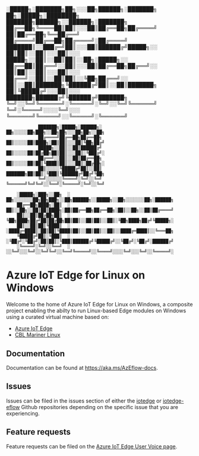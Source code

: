 #




░█████╗░███████╗██╗░░░██╗██████╗░███████╗    ██╗░█████╗░████████╗    ███████╗██████╗░░██████╗░███████╗
██╔══██╗╚════██║██║░░░██║██╔══██╗██╔════╝    ██║██╔══██╗╚══██╔══╝    ██╔════╝██╔══██╗██╔════╝░██╔════╝
███████║░░███╔═╝██║░░░██║██████╔╝█████╗░░    ██║██║░░██║░░░██║░░░    █████╗░░██║░░██║██║░░██╗░█████╗░░
██╔══██║██╔══╝░░██║░░░██║██╔══██╗██╔══╝░░    ██║██║░░██║░░░██║░░░    ██╔══╝░░██║░░██║██║░░╚██╗██╔══╝░░
██║░░██║███████╗╚██████╔╝██║░░██║███████╗    ██║╚█████╔╝░░░██║░░░    ███████╗██████╔╝╚██████╔╝███████╗
╚═╝░░╚═╝╚══════╝░╚═════╝░╚═╝░░╚═╝╚══════╝    ╚═╝░╚════╝░░░░╚═╝░░░    ╚══════╝╚═════╝░░╚═════╝░╚══════╝

                ███████╗░█████╗░██████╗░    ██╗░░░░░██╗███╗░░██╗██╗░░░██╗██╗░░██╗
                ██╔════╝██╔══██╗██╔══██╗    ██║░░░░░██║████╗░██║██║░░░██║╚██╗██╔╝
                █████╗░░██║░░██║██████╔╝    ██║░░░░░██║██╔██╗██║██║░░░██║░╚███╔╝░
                ██╔══╝░░██║░░██║██╔══██╗    ██║░░░░░██║██║╚████║██║░░░██║░██╔██╗░
                ██║░░░░░╚█████╔╝██║░░██║    ███████╗██║██║░╚███║╚██████╔╝██╔╝╚██╗
                ╚═╝░░░░░░╚════╝░╚═╝░░╚═╝    ╚══════╝╚═╝╚═╝░░╚══╝░╚═════╝░╚═╝░░╚═╝

        ░█████╗░███╗░░██╗  ░  ██╗░░░░░░░██╗██╗███╗░░██╗██████╗░░█████╗░░██╗░░░░░░░██╗░██████╗
        ██╔══██╗████╗░██║  ░  ██║░░██╗░░██║██║████╗░██║██╔══██╗██╔══██╗░██║░░██╗░░██║██╔════╝
        ██║░░██║██╔██╗██║  ░  ╚██╗████╗██╔╝██║██╔██╗██║██║░░██║██║░░██║░╚██╗████╗██╔╝╚█████╗░
        ██║░░██║██║╚████║  ░  ░████╔═████║░██║██║╚████║██║░░██║██║░░██║░░████╔═████║░░╚═══██╗
        ╚█████╔╝██║░╚███║  ░  ░╚██╔╝░╚██╔╝░██║██║░╚███║██████╔╝╚█████╔╝░░╚██╔╝░╚██╔╝░██████╔╝
        ░╚════╝░╚═╝░░╚══╝  ░  ░░╚═╝░░░╚═╝░░╚═╝╚═╝░░╚══╝╚═════╝░░╚════╝░░░░╚═╝░░░╚═╝░░╚═════╝░

# Azure IoT Edge for Linux on Windows
Welcome to the home of Azure IoT Edge for Linux on Windows, a composite project enabling the abilty to run Linux-based Edge modules on Windows using a curated virtual machine based on:

* [Azure IoT Edge](https://github.com/Azure/iotedge)
* [CBL Mariner Linux](https://github.com/microsoft/CBL-Mariner)

## Documentation
Documentation can be found at https://aka.ms/AzEflow-docs.

## Issues
Issues can be filed in the issues section of either the [iotedge](https://github.com/Azure/iotedge/issues) or [iotedge-eflow](https://github.com/Azure/iotedge-eflow/issues) Github repositories depending on the specific issue that you are experiencing.

## Feature requests
Feature requests can be filed on the [Azure IoT Edge User Voice page](https://feedback.azure.com/forums/907045-azure-iot-edge). 

